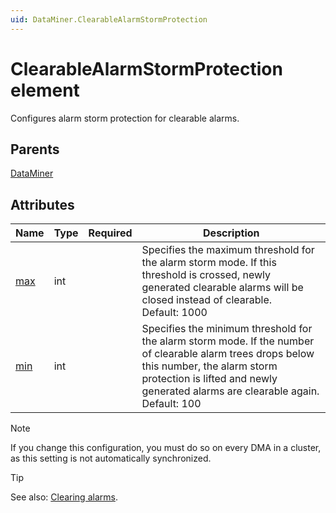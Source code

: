 ```yaml
---
uid: DataMiner.ClearableAlarmStormProtection
---
```


# ClearableAlarmStormProtection element

Configures alarm storm protection for clearable alarms.

## Parents

[DataMiner](xref:DataMiner)

## Attributes

| Name | Type | Required | Description |
| --- | --- | --- | --- |
| [max](xref:DataMiner.ClearableAlarmStormProtection-max) | int |  | Specifies the maximum threshold for the alarm storm mode. If this threshold is crossed, newly generated clearable alarms will be closed instead of clearable.<br>Default: 1000 |
| [min](xref:DataMiner.ClearableAlarmStormProtection-min) | int |  | Specifies the minimum threshold for the alarm storm mode. If the number of clearable alarm trees drops below this number, the alarm storm protection is lifted and newly generated alarms are clearable again.<br>Default: 100 |

> [!NOTE]
> If you change this configuration, you must do so on every DMA in a cluster, as this setting is not automatically synchronized.

> [!TIP]
> See also: [Clearing alarms](xref:Clearing_alarms).
